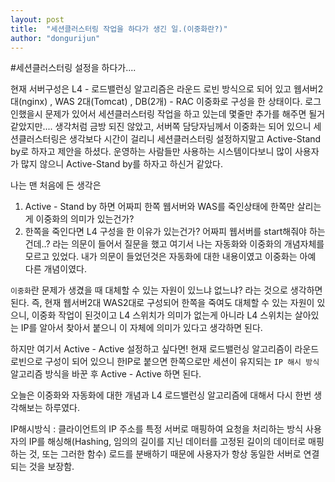```yaml
---
layout: post
title:  "세션클러스터링 작업을 하다가 생긴 일.(이중화란?)"
author: "dongurijun"
---
```


#세션클러스터링 설정을 하다가....

현재 서버구성은 L4 - 로드밸런싱 알고리즘은 라운드 로빈 방식으로 되어 있고
웹서버2대(nginx) , WAS 2대(Tomcat) , DB(2개) - RAC 
이중화로 구성을 한 상태이다.
로그인했을시 문제가 있어서 세션클러스터링 작업을 하고 있는데 몇줄만 추가를 해주면 될거 같았지만....
생각처럼 금방 되진 않았고, 서버쪽 담당자님께서 이중화는 되어 있으니 세션클러스터링은 생각보다 시간이 걸리니 세션클러스터링 설정하지말고
Active-Stand by로 하자고 제안을 하셨다. 운영하는 사람들만 사용하는 시스템이다보니 많이 사용자가 많지 않으니
Active-Stand by를 하자고 하신거 같았다.

나는 맨 처음에 든 생각은

1. Active - Stand by 하면 어짜피 한쪽 웹서버와 WAS를 죽인상태에 한쪽만 살리는게 이중화의 의미가 있는건가?
2. 한쪽을 죽인다면 L4 구성을 한 이유가 있는건가? 어짜피 웹서버를 start해줘야 하는건데..?
   라는 의문이 들어서 질문을 했고 여기서 나는 자동화와 이중화의 개념자체를 모르고 있었다.
   내가 의문이 들었던것은 자동화에 대한 내용이였고 이중화는 아예 다른 개념이였다.

`이중화`란 문제가 생겼을 때 대체할 수 있는 자원이 있느냐 없느냐? 라는 것으로 생각하면 된다.
즉, 현재 웹서버2대 WAS2대로 구성되어 한쪽을 죽여도 대체할 수 있는 자원이 있으니, 이중화 작업이 된것이고
L4 스위치가 의미가 없는게 아니라 L4 스위치는 살아있는 IP를 알아서 찾아서 붙으니 이 자체에 의미가 있다고 생각하면 된다.

하지만 여기서 Active - Active 설정하고 싶다면!
현재 로드밸런싱 알고리즘이 라운드로빈으로 구성이 되어 있으니 한IP로 붙으면 한쪽으로만 세션이 유지되는 `IP 해시 방식`
알고리즘 방식을 바꾼 후 Active - Active 하면 된다.

오늘은 이중화와 자동화에 대한 개념과 L4 로드밸런싱 알고리즘에 대해서 다시 한번 생각해보는 하루였다.

IP해시방식 : 클라이언트의 IP 주소를 특정 서버로 매핑하여 요청을 처리하는 방식
사용자의 IP를 해싱해(Hashing, 임의의 길이를 지닌 데이터를 고정된 길이의 데이터로 매핑하는 것,
또는 그러한 함수) 로드를 분배하기 때문에 사용자가 항상 동일한 서버로 연결되는 것을 보장함.